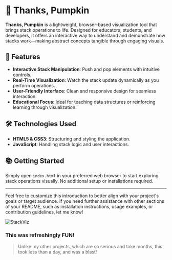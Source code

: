 # 🎃 Thanks, Pumpkin

**Thanks, Pumpkin** is a lightweight, browser-based visualization tool that brings stack operations to life. Designed for educators, students, and developers, it offers an interactive way to understand and demonstrate how stacks work—making abstract concepts tangible through engaging visuals.

## 🚀 Features

- **Interactive Stack Manipulation**: Push and pop elements with intuitive controls.
- **Real-Time Visualization**: Watch the stack update dynamically as you perform operations.
- **User-Friendly Interface**: Clean and responsive design for seamless interaction.
- **Educational Focus**: Ideal for teaching data structures or reinforcing learning through visualization.

## 🛠️ Technologies Used

- **HTML5 & CSS3**: Structuring and styling the application.
- **JavaScript**: Handling stack logic and user interactions.

## 📚 Getting Started

Simply open `index.html` in your preferred web browser to start exploring stack operations visually. No additional setup or installations required.

---

Feel free to customize this introduction to better align with your project's goals or target audience. If you need further assistance with other sections of your README, such as installation instructions, usage examples, or contribution guidelines, let me know!

![StackViz](./audio/StackViz.gif)

### This was refreshingly FUN!

> Unlike my other projects, which are so serious and take months, this took less than a day, and was a blast!
